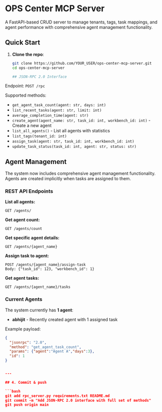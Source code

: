 # OPS Center MCP Server

A FastAPI-based CRUD server to manage tenants, tags, task mappings, and agent performance with comprehensive agent management functionality.

## Quick Start

1. **Clone the repo**:
   ```bash
   git clone https://github.com/YOUR_USER/ops-center-mcp-server.git
   cd ops-center-mcp-server

   ## JSON‑RPC 2.0 Interface

Endpoint: `POST /rpc`

Supported methods:
- `get_agent_task_count(agent: str, days: int)`
- `list_recent_tasks(agent: str, limit: int)`
- `average_completion_time(agent: str)`
- `create_agent(agent_name: str, task_id: int, workbench_id: int)` - Create a new agent
- `list_all_agents()` - List all agents with statistics
- `list_tags(tenant_id: int)`
- `assign_task(agent: str, task_id: int, workbench_id: int)`
- `update_task_status(task_id: int, agent: str, status: str)`

## Agent Management

The system now includes comprehensive agent management functionality. Agents are created implicitly when tasks are assigned to them.

### REST API Endpoints

**List all agents:**
```
GET /agents/
```

**Get agent count:**
```
GET /agents/count
```

**Get specific agent details:**
```
GET /agents/{agent_name}
```

**Assign task to agent:**
```
POST /agents/{agent_name}/assign-task
Body: {"task_id": 123, "workbench_id": 1}
```

**Get agent tasks:**
```
GET /agents/{agent_name}/tasks
```

### Current Agents

The system currently has **1 agent**:
- **abhijit** - Recently created agent with 1 assigned task

Example payload:
```json
{
  "jsonrpc": "2.0",
  "method": "get_agent_task_count",
  "params": {"agent":"Agent A","days":3},
  "id": 1
}


---

## 4. Commit & push

```bash
git add rpc_server.py requirements.txt README.md
git commit -m "Add JSON-RPC 2.0 interface with full set of methods"
git push origin main

